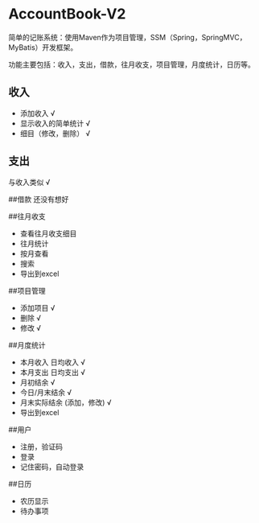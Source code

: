 # AccountBook-V2
简单的记账系统：使用Maven作为项目管理，SSM（Spring，SpringMVC，MyBatis）开发框架。

功能主要包括：收入，支出，借款，往月收支，项目管理，月度统计，日历等。

## 收入
 - 添加收入 √
 - 显示收入的简单统计 √
 - 细目（修改，删除） √
 
## 支出
  与收入类似  √
 
##借款
还没有想好

##往月收支
 - 查看往月收支细目
 - 往月统计
 - 按月查看
 - 搜索
 - 导出到excel
 
##项目管理
 - 添加项目 √
 - 删除 √
 - 修改 √
 
##月度统计
 - 本月收入 日均收入 √
 - 本月支出 日均支出 √
 - 月初结余 √
 - 今日/月末结余 √
 - 月末实际结余 (添加，修改) √
 - 导出到excel
 
##用户
 - 注册，验证码
 - 登录
 - 记住密码，自动登录
 
##日历
 - 农历显示
 - 待办事项
